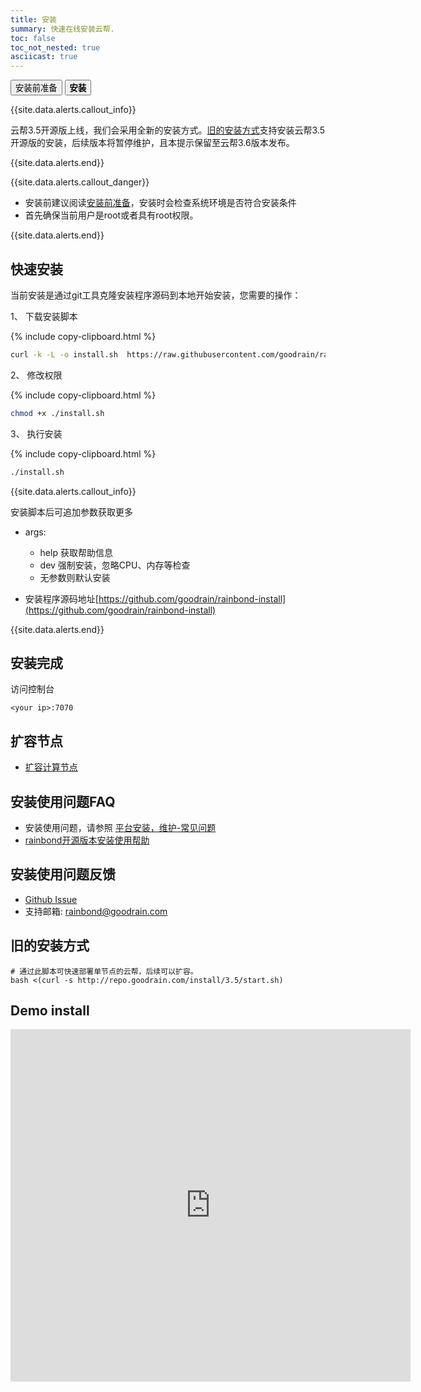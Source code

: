 ```yaml
---
title: 安装
summary: 快速在线安装云帮.
toc: false
toc_not_nested: true
asciicast: true
---
```


<div class="filters filters-big clearfix">
    <a href="pre-install.html"><button class="filter-button ">安装前准备</button></a>
    <a href="install.html"><button class="filter-button current"><strong>安装</strong></button></a>
</div>

{{site.data.alerts.callout_info}}

云帮3.5开源版上线，我们会采用全新的安装方式。[旧的安装方式](/docs/stable/getting-started/install.html#part-4aae9ca17b67bb1f)支持安装云帮3.5开源版的安装，后续版本将暂停维护，且本提示保留至云帮3.6版本发布。

{{site.data.alerts.end}}

<div id="toc"></div>

{{site.data.alerts.callout_danger}}

- 安装前建议阅读[安装前准备](/docs/stable/getting-started/pre-install.html)，安装时会检查系统环境是否符合安装条件
- 首先确保当前用户是root或者具有root权限。

{{site.data.alerts.end}}

## 快速安装

当前安装是通过git工具克隆安装程序源码到本地开始安装，您需要的操作：

1、 下载安装脚本

   {% include copy-clipboard.html %}

   ```bash
   curl -k -L -o install.sh  https://raw.githubusercontent.com/goodrain/rainbond-install/master/install.sh
   ```

2、 修改权限

   {% include copy-clipboard.html %}

   ```bash
   chmod +x ./install.sh
   ```

3、 执行安装

   {% include copy-clipboard.html %}

   ```bash
   ./install.sh
   ```

   {{site.data.alerts.callout_info}}

安装脚本后可追加参数获取更多

   - args:
     - help   获取帮助信息
     - dev     强制安装，忽略CPU、内存等检查
     - 无参数则默认安装

   - 安装程序源码地址[https://github.com/goodrain/rainbond-install](https://github.com/goodrain/rainbond-install)

   {{site.data.alerts.end}}

<!--

## 拆分安装

- 安装grctl

{% include copy-clipboard.html %}
```bash
bash -c "$(curl -s repo.goodrain.com/install/grctl)"
```
grctl是云帮datacenter controller util,通过此命令初始化集群，扩容节点。更多细节请参考[组件：grctl](https://www.rainbond.com/docs/stable/platform-maintenance/add-management-node/component-introduction/grctl.html)

- 初始化集群

{% include copy-clipboard.html %}
```bash
# 默认会将第一个节点初始化为管理节点&计算节点
grctl init
```

- 安装计算节点服务

```bash
# 获取第一个节点的uid
uuid=$(cat /etc/goodrain/host_uuid.conf | awk -F '=' '{print $2}')
# 安装计算节点服务
grctl install compute --nodes $uuid
```

- 上线计算节点

```
grctl node up $uuid
# ready字段显示为true
grctl node list
```

- 访问web控制台

```
grctl show
<ip>:7070
```



- grctl

grctl是云帮datacenter controller util,通过此命令初始化集群，扩容节点。更多细节请参考[组件：grctl](https://www.rainbond.com/docs/stable/platform-maintenance/add-management-node/component-introduction/grctl.html)

-->

## 安装完成

访问控制台

`<your ip>:7070`

## 扩容节点

<!-- - [扩容管理节点](https://www.rainbond.com/docs/stable/platform-maintenance/add-management-node/install-command.html)-->
- [扩容计算节点](/docs/stable/platform-maintenance/add-compute-node/install-command.html)

## 安装使用问题FAQ

- 安装使用问题，请参照 [平台安装，维护-常见问题](/docs/stable/FAQs/install-maintenance-faqs.html)
- [rainbond开源版本安装使用帮助](https://t.goodrain.com/t/rainbond/359)

## 安装使用问题反馈

- [Github Issue](https://github.com/goodrain/rainbond/issues/new)
- 支持邮箱: rainbond@goodrain.com

<!--
## 高可用说明

{{site.data.alerts.callout_danger}}
- 首先应安装云帮的主节点(上面的命令即是安装主节点的命令)。
- 主节点具备云帮平台的所有功能，但不支持高可用。
- 高可用特性需要将集群管理节点至少扩容到3个节点。
  {{site.data.alerts.end}}
  -->

## 旧的安装方式

```
# 通过此脚本可快速部署单节点的云帮，后续可以扩容。
bash <(curl -s http://repo.goodrain.com/install/3.5/start.sh)
```

## Demo install

<iframe allowFullScreen frameborder="0" height="564" mozallowfullscreen src="https://player.vimeo.com/video/253097354" webkitAllowFullScreen width="640"></iframe>

##  
